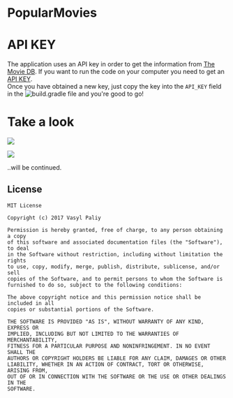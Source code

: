 # PopularMovies


# API KEY #

The application uses an API key in order to get the information from  [The Movie DB](https://www.themoviedb.org/?_dc=1491949818). If you want to run the code on your computer you need to get an [API KEY](https://www.themoviedb.org/?_dc=1491949818).
<br>Once you have obtained a new key, just copy the key into the `API_KEY` field in the ![build.gradle](https://github.com/vpaliyX/PopularMovies/blob/master/presentation/build.gradle) file and you're good to go!

# Take a look #

![](https://github.com/vpaliyX/PopularMovies/blob/master/art/main_screen_animation.gif)

![](https://github.com/vpaliyX/PopularMovies/blob/master/art/ezgif-2-42ce1c1633.png)

..will be continued.



## License ##

``````
MIT License

Copyright (c) 2017 Vasyl Paliy

Permission is hereby granted, free of charge, to any person obtaining a copy
of this software and associated documentation files (the "Software"), to deal
in the Software without restriction, including without limitation the rights
to use, copy, modify, merge, publish, distribute, sublicense, and/or sell
copies of the Software, and to permit persons to whom the Software is
furnished to do so, subject to the following conditions:

The above copyright notice and this permission notice shall be included in all
copies or substantial portions of the Software.

THE SOFTWARE IS PROVIDED "AS IS", WITHOUT WARRANTY OF ANY KIND, EXPRESS OR
IMPLIED, INCLUDING BUT NOT LIMITED TO THE WARRANTIES OF MERCHANTABILITY,
FITNESS FOR A PARTICULAR PURPOSE AND NONINFRINGEMENT. IN NO EVENT SHALL THE
AUTHORS OR COPYRIGHT HOLDERS BE LIABLE FOR ANY CLAIM, DAMAGES OR OTHER
LIABILITY, WHETHER IN AN ACTION OF CONTRACT, TORT OR OTHERWISE, ARISING FROM,
OUT OF OR IN CONNECTION WITH THE SOFTWARE OR THE USE OR OTHER DEALINGS IN THE
SOFTWARE.
``````
